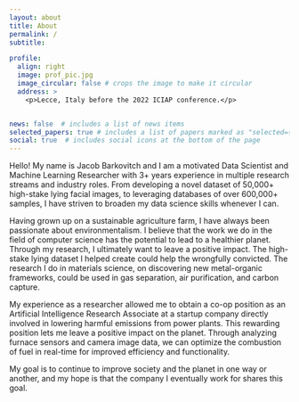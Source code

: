 ```yaml
---
layout: about
title: About
permalink: /
subtitle: 

profile:
  align: right
  image: prof_pic.jpg
  image_circular: false # crops the image to make it circular
  address: >
    <p>Lecce, Italy before the 2022 ICIAP conference.</p>


news: false  # includes a list of news items
selected_papers: true # includes a list of papers marked as "selected={true}"
social: true  # includes social icons at the bottom of the page
---
```


Hello! My name is Jacob Barkovitch and I am a motivated Data Scientist and Machine Learning Researcher with 3+ years experience in multiple research streams and industry roles. From developing a novel dataset of 50,000+ high-stake lying facial images, to leveraging databases of over 600,000+ samples, I have striven to broaden my data science skills whenever I can.

Having grown up on a sustainable agriculture farm, I have always been passionate about environmentalism. I believe that the work we do in the field of computer science has the potential to lead to a healthier planet. Through my research, I ultimately want to leave a positive impact. The high-stake lying dataset I helped create could help the wrongfully convicted. The research I do in materials science, on discovering new metal-organic frameworks, could be used in gas separation, air purification, and carbon capture.

My experience as a researcher allowed me to obtain a co-op position as an Artificial Intelligence Research Associate at a startup company directly involved in lowering harmful emissions from power plants. This rewarding position lets me leave a positive impact on the planet. Through analyzing furnace sensors and camera image data, we can optimize the combustion of fuel in real-time for improved efficiency and functionality.

My goal is to continue to improve society and the planet in one way or another, and my hope is that the company I eventually work for shares this goal.
